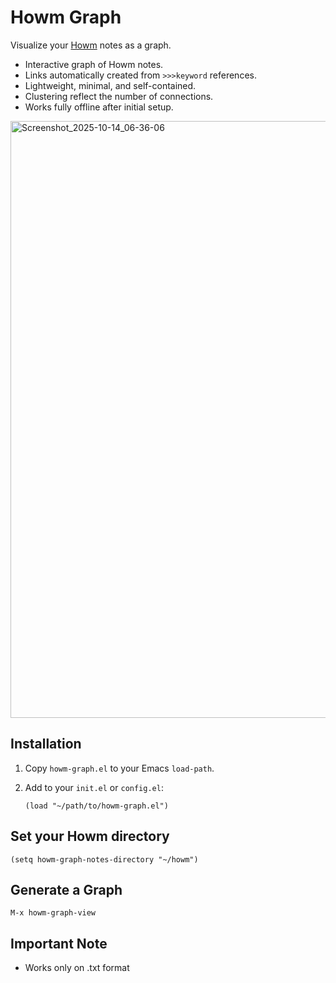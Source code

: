 # Howm Graph 

Visualize your [Howm](https://github.com/kaorahi/howm) notes as a graph.

- Interactive graph of Howm notes.
- Links automatically created from `>>>keyword` references.
- Lightweight, minimal, and self-contained.
- Clustering reflect the number of connections.
- Works fully offline after initial setup.


<img width="1533" height="955" alt="Screenshot_2025-10-14_06-36-06" src="https://github.com/user-attachments/assets/70f07ec8-85f0-4290-bf8f-439b67563e28" />



## Installation

1. Copy `howm-graph.el` to your Emacs `load-path`.  
2. Add to your `init.el` or `config.el`:

   ```elisp
   (load "~/path/to/howm-graph.el")

## Set your Howm directory 

```(setq howm-graph-notes-directory "~/howm") ```

## Generate a Graph

```M-x howm-graph-view```

## Important Note

- Works only on .txt format

